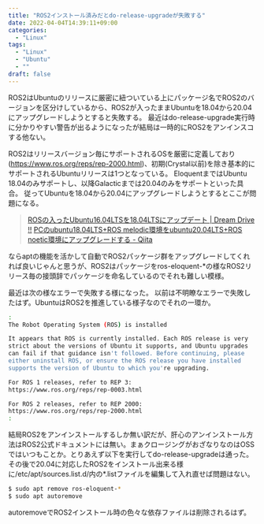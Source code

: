 ```yaml
---
title: "ROS2インストール済みだとdo-release-upgradeが失敗する"
date: 2022-04-04T14:39:11+09:00
categories:
  - "Linux"
tags:
  - "Linux"
  - "Ubuntu"
  - ""
draft: false
---
```


ROS2はUbuntuのリリースに厳密に紐ついている上にパッケージ名でROS2のバージョンを区分けしているから、ROS2が入ったままUbuntuを18.04から20.04にアップグレードしようとすると失敗する。
最近はdo-release-upgrade実行時に分かりやすい警告が出るようになったが結局は一時的にROS2をアンインスコする他ない。

<!--more-->

ROS2はリリースバージョン毎にサポートされるOSを厳密に定義しており(https://www.ros.org/reps/rep-2000.html)、初期(Crystal以前)を除き基本的にサポートされるUbuntuリリースは1つとなっている。
EloquentまではUbuntu 18.04のみサポートし、以降Galacticまでは20.04のみをサポートといった具合。
従ってUbuntuを18.04から20.04にアップグレードしようとするとここが問題になる。

> [ROSの入ったUbuntu16.04LTSを18.04LTSにアップデート | Dream Drive !!](https://dream-drive.net/2019/05/15/9217/)
> [PCのubuntu18.04LTS+ROS melodic環境をubuntu20.04LTS+ROS noetic環境にアップグレードする - Qiita](https://qiita.com/porizou1/items/2558ba1f55e2bd35800b)

ならaptの機能を活かして自動でROS2パッケージ群をアップグレードしてくれれば良いじゃんと思うが、ROS2はパッケージをros-eloquent-*の様なROS2リリース毎の接頭辞でパッケージを命名しているのでそれも難しい模様。

最近は次の様なエラーで失敗する様になった。
以前は不明瞭なエラーで失敗したはず。UbuntuはROS2を推進している様子なのでそれの一環か。

``` bash
:
The Robot Operating System (ROS) is installed 

It appears that ROS is currently installed. Each ROS release is very 
strict about the versions of Ubuntu it supports, and Ubuntu upgrades 
can fail if that guidance isn't followed. Before continuing, please 
either uninstall ROS, or ensure the ROS release you have installed 
supports the version of Ubuntu to which you're upgrading. 

For ROS 1 releases, refer to REP 3: 
https://www.ros.org/reps/rep-0003.html 

For ROS 2 releases, refer to REP 2000: 
https://www.ros.org/reps/rep-2000.html 
:
```

結局ROS2をアンインストールするしか無い訳だが、肝心のアンインストール方法はROS2公式ドキュメントには無い。まぁクロージングがおざなりなのはOSSではいつもことか。とりあえず以下を実行してdo-release-upgradeは通った。その後で20.04に対応したROS2をインストール出来る様に/etc/apt/sources.list.d/内の*.listファイルを編集して入れ直せば問題はない。

``` bash
$ sudo apt remove ros-eloquent-*
$ sudo apt autoremove
```

autoremoveでROS2インストール時の色々な依存ファイルは削除されるはず。